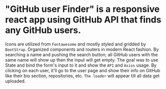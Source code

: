 # "GitHub user Finder" is a responsive react app using GitHub API that finds any GitHub users.

Icons are utilized from `Fontawesome` and mostly styled and gridded by `BootStrap`.
Organized components and routers in modern React fashion.
By searching a name and pushing the search button; all GitHub users with the same name will show up then the input will get empty. The goal was to use State and bind the form's input to it and show the `API` and `Axios` usage.
By clicking on each user, it'll go to the user page and show their info on GitHub like their bio section, repositories, etc. `The loader` will appear till all data get uploaded.
